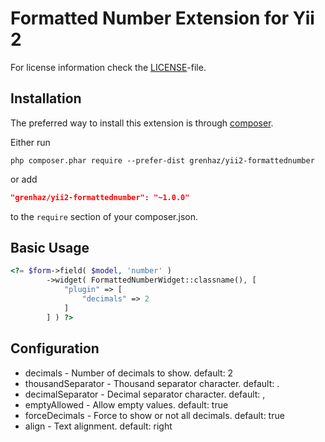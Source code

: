 # Formatted Number Extension for Yii 2

For license information check the [LICENSE](LICENSE.md)-file.

Installation
------------

The preferred way to install this extension is through [composer](http://getcomposer.org/download/).

Either run

```
php composer.phar require --prefer-dist grenhaz/yii2-formattednumber
```

or add

```json
"grenhaz/yii2-formattednumber": "~1.0.0"
```

to the `require` section of your composer.json.

Basic Usage
-----------

```php
<?= $form->field( $model, 'number' )
        ->widget( FormattedNumberWidget::classname(), [
            "plugin" => [
                "decimals" => 2
            ]
        ] ) ?>
```

Configuration
-------------

 * decimals - Number of decimals to show.
    default: 2
 * thousandSeparator - Thousand separator character.
    default: .
 * decimalSeparator - Decimal separator character.
    default: ,
 * emptyAllowed - Allow empty values.
    default: true
 * forceDecimals - Force to show or not all decimals.
    default: true
 * align - Text alignment.
    default: right
